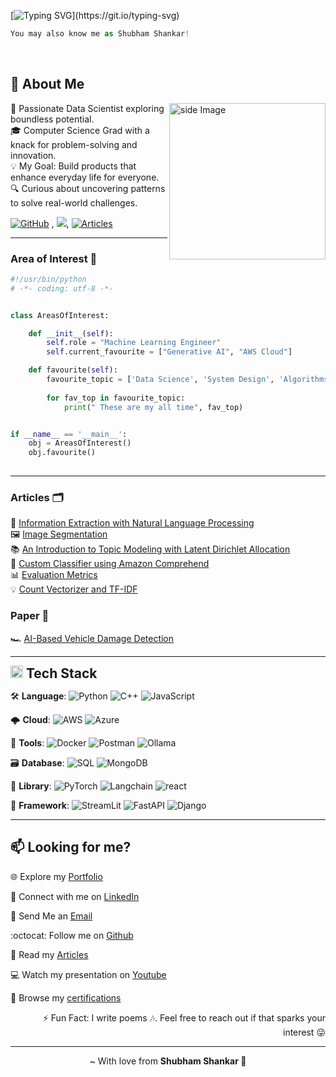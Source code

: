 [![Typing SVG](https://readme-typing-svg.demolab.com?font=Fira+Code&pause=1000&color=a6f54c&width=435&lines=Hello+%F0%9F%91%8B%2C+Shubham+Rathod+here.)](https://git.io/typing-svg)

```python
You may also know me as Shubham Shankar!
```



<br>

<h2 align='left'>🦦 About Me</h2>

<img src="https://github.com/RATHOD-SHUBHAM/RATHOD-SHUBHAM/assets/58945964/27ffaeee-2fdb-4853-a462-5f11331d92a9" alt="side Image" align="right" width="250" height="auto" />

🚀 Passionate Data Scientist exploring boundless potential. <br>
🎓 Computer Science Grad with a knack for problem-solving and innovation. <br>
💡 My Goal: Build products that enhance everyday life for everyone. <br>
🔍 Curious about uncovering patterns to solve real-world challenges. <br>

[![GitHub](https://img.shields.io/badge/-GitHub-181717?style=flat-square&logo=github&logoColor=white&link=https://github.com/minoveaz)](https://github.com/RATHOD-SHUBHAM?tab=repositories) , ![](https://komarev.com/ghpvc/?username=your-github-username&color=dc143c), [![Articles](https://img.shields.io/badge/-Articles-181717?style=flat-square&logo=linkedIn&logoColor=white&link=https://www.linkedin.com/in/shubhamshankar/recent-activity/articles/)](https://www.linkedin.com/in/shubhamshankar/recent-activity/articles/)

---

<h3>Area of Interest 🐍</h3>

```python
#!/usr/bin/python
# -*- coding: utf-8 -*-


class AreasOfInterest:

    def __init__(self):
        self.role = "Machine Learning Engineer"
        self.current_favourite = ["Generative AI", "AWS Cloud"]

    def favourite(self):
        favourite_topic = ['Data Science', 'System Design', 'Algorithms & Data Structure', 'Cloud Computing', 'Software Engineering/Development', 'Full Stack Development']
        
        for fav_top in favourite_topic:
            print(" These are my all time", fav_top)


if __name__ == '__main__':
    obj = AreasOfInterest()
    obj.favourite()
    
```

---

<h3>Articles 🗂</h3>

📝 [Information Extraction with Natural Language Processing](https://www.linkedin.com/pulse/information-extraction-natural-language-processing-shubham-shankar) <br>
🖼️ [Image Segmentation](https://www.linkedin.com/pulse/image-segmentation-shubham-shankar) <br>
📚 [An Introduction to Topic Modeling with Latent Dirichlet Allocation](https://www.linkedin.com/pulse/introduction-topic-modeling-latent-dirichlet-lda-natural-shankar) <br>
🤖 [Custom Classifier using Amazon Comprehend](https://www.linkedin.com/pulse/building-custom-classifier-using-amazon-comprehend-shubham-shankar) <br>
📊 [Evaluation Metrics](https://www.linkedin.com/pulse/basic-evaluation-metrics-machine-learning-model-shubham-shankar) <br>
💡 [Count Vectorizer and TF-IDF](https://www.linkedin.com/pulse/natural-language-processing-understanding-count-tf-idf-shankar) <br>

<h3>Paper 📝</h3>

🏎️ [AI-Based Vehicle Damage Detection](https://drive.google.com/file/d/1tsBq4zvhk289LPREJhFJzrf_7iI79vjr/view?usp=drive_link)

---

<h2 style="margin: 0;"><img src="https://media.giphy.com/media/fYSnHlufseco8Fh93Z/giphy.gif" width="20"> Tech Stack</h2>

🛠 <strong>Language</strong>: ![Python](https://img.shields.io/badge/-Python-black?logo=python&logoColor=%2300FF00&labelColor=%23FFFFF) ![C++](https://img.shields.io/badge/-C%2B%2B-black?logo=cplusplus&logoColor=%2345b3e0&labelColor=%23FFFFF) ![JavaScript](https://img.shields.io/badge/-Javascript-000?&logo=javascript)

🌩 <strong>Cloud</strong>: ![AWS](https://img.shields.io/badge/-AWS-black?logo=amazon&logoColor=%23FF9900&labelColor=%23FFFFF) ![Azure](https://img.shields.io/badge/-Microsoft%20Azure-000?&logo=MicrosoftAzure)

🐳 <strong>Tools</strong>: ![Docker](https://img.shields.io/badge/-Docker-black?logo=docker&logoColor=%23FFFFFF&labelColor=%2345b3e0) ![Postman](https://img.shields.io/badge/-Postman-black?logo=postman&logoColor=%23FF6C37&labelColor=%23FFFFF) ![Ollama](https://img.shields.io/badge/-Ollama-black?logo=ollama&logoColor=%23FFFFFF)

🗃 <strong>Database</strong>: ![SQL](https://img.shields.io/badge/-MySQL-black?logo=mysql&logoColor=%234479A1&labelColor=%23f4f4f4) ![MongoDB](https://img.shields.io/badge/-MongoDB-000?&logo=MongoDB)

🦖 <strong>Library</strong>: ![PyTorch](https://img.shields.io/badge/-PyTorch-000?&logo=pytorch) ![Langchain](https://img.shields.io/badge/-Langchain-black?logo=langchain&logoColor=%23FFFFFF&labelColor=%2306402B) ![react](https://img.shields.io/badge/-React-000?&logo=react)

🦜 <strong>Framework</strong>: ![StreamLit](https://img.shields.io/badge/-Streamlit-000?&logo=streamlit) ![FastAPI](https://img.shields.io/badge/-FastAPI-000?&logo=FastAPI) ![Django](https://img.shields.io/badge/-Django-000?&logo=Django)

--- 

## 📫 Looking for me?

🌐 Explore my [Portfolio](https://shubhamshankar.dorik.io/)

🤝 Connect with me on [LinkedIn](https://www.linkedin.com/in/shubhamshankar/)

📩 Send Me an [Email](mailto:shubham.uta@gmail.com)

:octocat: Follow me on [Github](https://github.com/RATHOD-SHUBHAM)

📝 Read my [Articles](https://www.linkedin.com/in/shubhamshankar/recent-activity/articles/)

:computer: Watch my presentation on [Youtube](https://www.youtube.com/playlist?list=PLe-rtwou_fp0QBbFJBpZKFesEWhxbizlI)
  
🔖 Browse my [certifications](https://drive.google.com/drive/folders/1OEhIJOI8GFr3ySRjrrMsq1XiBK6VyLK5?usp=sharing)

<p align = "right" > ⚡ Fun Fact: I write poems 🎶. Feel free to reach out if that sparks your interest 😜 </p>
  
---


<p align='center'> ~ With love from <strong>Shubham Shankar 🖤</strong></p>
